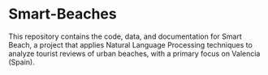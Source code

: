 # Smart-Beaches
This repository contains the code, data, and documentation for Smart Beach, a project that applies Natural Language Processing techniques to analyze tourist reviews of urban beaches, with a primary focus on Valencia (Spain).
